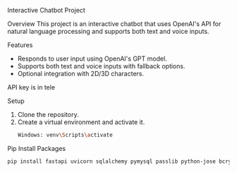 Interactive Chatbot Project

Overview
This project is an interactive chatbot that uses OpenAI's API for natural language processing and supports both text and voice inputs.

Features
- Responds to user input using OpenAI's GPT model.
- Supports both text and voice inputs with fallback options.
- Optional integration with 2D/3D characters.

API key is in tele

 Setup
1. Clone the repository.
2. Create a virtual environment and activate it.
   ```bash
   Windows: venv\Scripts\activate

Pip Install Packages
   ```bash
   pip install fastapi uvicorn sqlalchemy pymysql passlib python-jose bcrypt passlib

